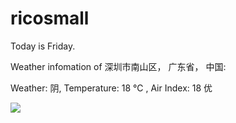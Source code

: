 # ricosmall

Today is Friday.

Weather infomation of 深圳市南山区， 广东省， 中国: 

Weather: 阴, Temperature: 18 ℃ , Air Index: 18 优

<img src="https://github-readme-stats.vercel.app/api?username=ricosmall&show_icons=true" />
